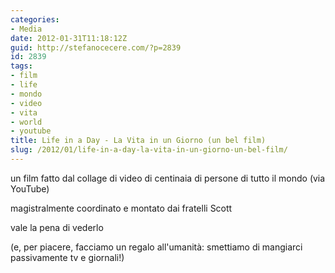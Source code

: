 ```yaml
---
categories:
- Media
date: 2012-01-31T11:18:12Z
guid: http://stefanocecere.com/?p=2839
id: 2839
tags:
- film
- life
- mondo
- video
- vita
- world
- youtube
title: Life in a Day - La Vita in un Giorno (un bel film)
slug: /2012/01/life-in-a-day-la-vita-in-un-giorno-un-bel-film/
---
```


un film fatto dal collage di video di centinaia di persone di tutto il mondo (via YouTube)
  
magistralmente coordinato e montato dai fratelli Scott
  
vale la pena di vederlo
  
(e, per piacere, facciamo un regalo all'umanità: smettiamo di mangiarci passivamente tv e giornali!)